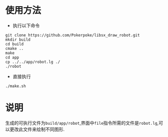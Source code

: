 # 使用方法

- 执行以下命令
```shell
git clone https://github.com/Pokerpoke/libsx_draw_robot.git
mkdir build
cd build
cmake ..
make
cd app
cp ../../app/robot.lg ./
./robot
```
- 直接执行
```shell
./make.sh
```

# 说明

生成的可执行文件为`build/app/robot`,界面中`file`指令所需的文件是`robot.lg`,可以更改此文件来绘制不同图形.